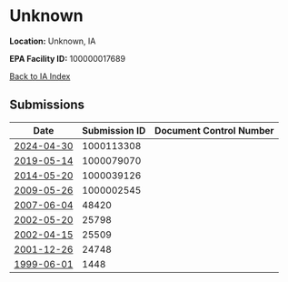 # Unknown

**Location:** Unknown, IA

**EPA Facility ID:** 100000017689

[Back to IA Index](../../index.md)

## Submissions

| Date | Submission ID | Document Control Number |
|------|--------------|-------------------------|
| [2024-04-30](submissions/1000113308.md) | 1000113308 |  |
| [2019-05-14](submissions/1000079070.md) | 1000079070 |  |
| [2014-05-20](submissions/1000039126.md) | 1000039126 |  |
| [2009-05-26](submissions/1000002545.md) | 1000002545 |  |
| [2007-06-04](submissions/48420.md) | 48420 |  |
| [2002-05-20](submissions/25798.md) | 25798 |  |
| [2002-04-15](submissions/25509.md) | 25509 |  |
| [2001-12-26](submissions/24748.md) | 24748 |  |
| [1999-06-01](submissions/1448.md) | 1448 |  |
